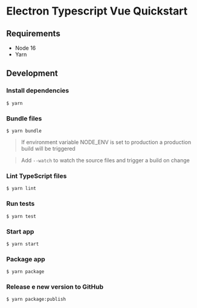 # Electron Typescript Vue Quickstart

## Requirements

-   Node 16
-   Yarn

## Development

### Install dependencies

```
$ yarn
```

### Bundle files

```
$ yarn bundle
```

> If environment variable NODE_ENV is set to production a production build will be triggered

> Add `--watch` to watch the source files and trigger a build on change

### Lint TypeScript files

```
$ yarn lint
```

### Run tests

```
$ yarn test
```

### Start app

```
$ yarn start
```

### Package app

```
$ yarn package
```

### Release e new version to GitHub

```
$ yarn package:publish
```
